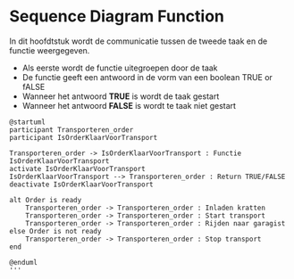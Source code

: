 # Sequence Diagram Function
In dit hoofdtstuk wordt de communicatie tussen de tweede taak en de functie weergegeven. 
- Als eerste wordt de functie uitegroepen door de taak 
- De functie geeft een antwoord in de vorm van een boolean TRUE or fALSE
- Wanneer het antwoord **TRUE** is wordt de taak gestart
- Wanneer het antwoord **FALSE** is wordt te taak niet gestart
  
```plantuml
@startuml
participant Transporteren_order
participant IsOrderKlaarVoorTransport

Transporteren_order -> IsOrderKlaarVoorTransport : Functie IsOrderKlaarVoorTransport
activate IsOrderKlaarVoorTransport
IsOrderKlaarVoorTransport --> Transporteren_order : Return TRUE/FALSE
deactivate IsOrderKlaarVoorTransport

alt Order is ready
    Transporteren_order -> Transporteren_order : Inladen kratten
    Transporteren_order -> Transporteren_order : Start transport
    Transporteren_order -> Transporteren_order : Rijden naar garagist
else Order is not ready
    Transporteren_order -> Transporteren_order : Stop transport
end

@enduml
'''